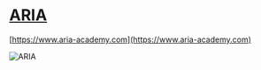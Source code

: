 # [ARIA](https://www.aria-academy.com)
[https://www.aria-academy.com](https://www.aria-academy.com)

![ARIA](https://github.com/seungjaelee2684/aria-front-end/assets/135948012/69ca83d8-8666-4649-a5a8-f635a8b3110d)
